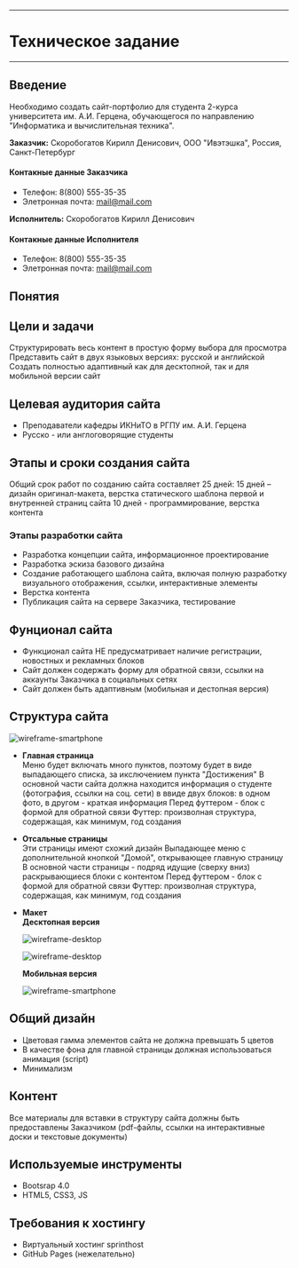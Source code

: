 ***
# Техническое задание 
***

## Введение
Необходимо создать сайт-портфолио для студента 2-курса университета им. А.И. Герцена, обучающегося по направлению "Информатика и вычислительная техника". <br> 

**Заказчик:** Скоробогатов Кирилл Денисович, ООО "Ивэтэшка", Россия, Санкт-Петербург

#### Контакные данные Заказчика
* Телефон: 8(800) 555-35-35
* Элетронная почта: mail@mail.com <br>

**Исполнитель:** Скоробогатов Кирилл Денисович

#### Контакные данные Исполнителя
* Телефон: 8(800) 555-35-35
* Элетронная почта: mail@mail.com

## Понятия

## Цели и задачи
Структурировать весь контент в простую форму выбора для просмотра 
Представить сайт в двух языковых версиях: русской и английской
Создать полностью адаптивный как для десктопной, так и для мобильной версии сайт

## Целевая аудитория сайта
* Преподаватели кафедры ИКНиТО в РГПУ им. А.И. Герцена
* Русско - или англоговорящие студенты 

## Этапы и сроки создания сайта
Общий срок работ по созданию сайта составляет 25 дней:
15 дней – дизайн оригинал-макета, верстка статического шаблона первой и внутренней страниц сайта
10 дней - программирование, верстка контента

### Этапы разработки сайта
* Разработка концепции сайта, информационное проектирование
* Разработка эскиза базового дизайна
* Создание работающего шаблона сайта, включая полную разработку визуального отображения, ссылки, интерактивные элементы
* Верстка контента
* Публикация сайта на сервере Заказчика, тестирование

## Фунционал сайта
* Функционал сайта НЕ предусматривает наличие регистрации, новостных и рекламных блоков
* Сайт должен содержать форму для обратной связи, ссылки на аккаунты Заказчика в социальных сетях
* Сайт должен быть адаптивным (мобильная и дестопная версия)

## Структура сайта

![wireframe-smartphone](/img/structure.png)
                       
* **Главная страница** <br>
  Меню будет включать много пунктов, поэтому будет в виде выпадающего списка, за икслючением пункта "Достижения"
  В основной части сайта должна находится информация о студенте (фотография, ссылки на соц. сети) в ввиде двух блоков: в одном 
  фото, в другом - краткая информация
  Перед футтером - блок с формой для обратной связи
  Футтер: произволная структура, содержащая, как минимум, год создания
  
* **Отсальные страницы** <br>
  Эти страницы имеют схожий дизайн
  Выпадающее меню с дополнительной кнопкой "Домой", открывающее главную страницу
  В основной части страницы - подряд идущие (сверху вниз) раскрывающиеся блоки с контентом 
  Перед футтером - блок с формой для обратной связи
  Футтер: произволная структура, содержащая, как минимум, год создания
  
* **Макет** </br>
  **Десктопная версия** 

  ![wireframe-desktop](/img/wireframe-desktop_v2.jpg)

  ![wireframe-desktop](/img/wireframe-desktop2.jpg)

  **Мобильная версия**

  ![wireframe-smartphone](/img/wireframe-smartphone.jpg)
  
## Общий дизайн
* Цветовая гамма элементов сайта не должна превышать 5 цветов
* В качестве фона для главной страницы должная использоваться анимация (script)
* Минимализм

## Контент
Все материалы для вставки в структуру сайта должны быть предоставлены Заказчиком (pdf-файлы, ссылки на интерактивные доски и текстовые документы)

## Используемые инструменты
* Bootsrap 4.0
* HTML5, CSS3, JS

## Требования к хостингу
* Виртуальный хостинг sprinthost 
* GitHub Pages (нежелательно) 
